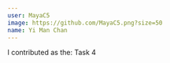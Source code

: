 ```yaml
---
user: MayaC5
image: https://github.com/MayaC5.png?size=50
name: Yi Man Chan
---
```

I contributed as the: Task 4
